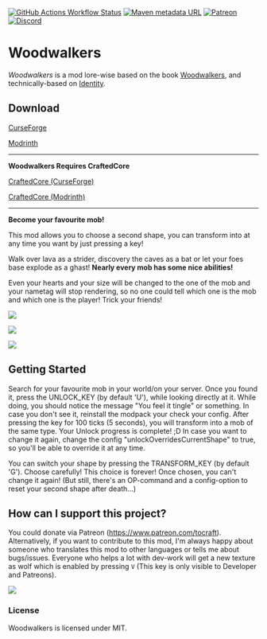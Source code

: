 [![GitHub Actions Workflow Status](https://img.shields.io/github/actions/workflow/status/ToCraft/woodwalkers-mod/build_current.yml?style=for-the-badge)](https://github.com/ToCraft/woodwalkers-mod/actions/workflows/build_current.yml)
[![Maven metadata URL](https://img.shields.io/maven-metadata/v?metadataUrl=https%3A%2F%2Fmaven.tocraft.dev%2Fpublic%2Fdev%2Ftocraft%2Fwalkers%2Fmaven-metadata.xml&style=for-the-badge&label=Woodwalkers)](https://maven.tocraft.dev/#/public/dev/tocraft/walkers)
[![Patreon](https://img.shields.io/badge/Patreon-F96854?style=for-the-badge&logo=patreon&logoColor=white)](https://patreon.com/ToCraft)
[![Discord](https://img.shields.io/discord/1183373613508857906?style=for-the-badge&label=Discord)](https://discord.gg/Y3KqxWDUYy)

# Woodwalkers

*Woodwalkers* is a mod lore-wise based on the book [Woodwalkers](https://www.katja-brandis.de/2016/05/11/woodwalkers/),
and technically-based on [Identity](https://www.curseforge.com/minecraft/mc-mods/identity).

## Download

[CurseForge](https://curseforge.com/minecraft/mc-mods/woodwalkers)

[Modrinth](https://modrinth.com/mod/woodwalkers)

---

**Woodwalkers Requires CraftedCore**

[CraftedCore (CurseForge)](https://www.curseforge.com/minecraft/mc-mods/crafted-core)

[CraftedCore (Modrinth)](https://modrinth.com/mod/crafted-core)

---

**Become your favourite mob!**

This mod allows you to choose a second shape, you can transform into at any time you want by just pressing a key!

Walk over lava as a strider, discovery the caves as a bat or let your foes base explode as a ghast!
**Nearly every mob has some nice abilities!**

Even your hearts and your size will be changed to the one of the mob and your nametag will stop rendering, so no one
could tell which one is the mob and which one is the player! Trick your friends!

![](https://raw.githubusercontent.com/ToCraft/woodwalkers-mod/arch-1.20.1/assets/every_mob_is_possible.png)

![](https://raw.githubusercontent.com/ToCraft/woodwalkers-mod/arch-1.20.1/assets/use_abilities.png)

![](https://raw.githubusercontent.com/ToCraft/woodwalkers-mod/arch-1.20.1/assets/hide_everywhere_dont_die_with_less_lives.png)

## Getting Started

Search for your favourite mob in your world/on your server. Once you found it, press the UNLOCK_KEY (by default 'U'),
while looking directly at it. While doing, you should notice the message "You feel it tingle" or something. In case you
don't see it, reinstall the modpack your check your config. After pressing the key for 100 ticks (5 seconds), you will
transform into a mob of the same type. Your Unlock progress is complete! ;D
In case you want to change it again, change the config "unlockOverridesCurrentShape" to true, so you'll be able to
override it at any time.

You can switch your shape by pressing the TRANSFORM_KEY (by default 'G'). Choose carefully! This choice is forever! Once
chosen, you can't change it again! (But still, there's an OP-command and a config-option to reset your second shape
after death...)

## How can I support this project?

You could donate via Patreon (https://www.patreon.com/tocraft).
Alternatively, if you want to contribute to this mod, I'm always happy about someone who translates this mod to other
languages or tells me about bugs/issues.
Everyone who helps a lot with dev-work will get a new texture as wolf which is enabled by pressing `V` (This key is only
visible to Developer and Patreons).

![](https://raw.githubusercontent.com/ToCraft/woodwalkers-mod/arch-1.20.1/assets/dark_dev_wolf_vs_normal_wolf.png)

### License

Woodwalkers is licensed under MIT. 
